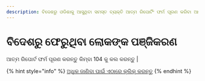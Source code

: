 ```yaml
---
description: ବିଦେଶରୁ ଓଡିଶାକୁ ଆସୁଥିବା ସମସ୍ତ ବ୍ୟକ୍ତି ଆତ୍ମ ରିପୋର୍ଟିଂ ଫର୍ମ ପୂରଣ କରିବା ଆବଶ୍ୟକ
---
```


# ବିଦେଶରୁ ଫେରୁଥିବା ଲୋକଙ୍କ ପଞ୍ଜିକରଣ

ଆତ୍ମ ରିପୋର୍ଟ ଫର୍ମ ପୂରଣ କରନ୍ତୁ କିମ୍ବା 104 କୁ କଲ କରନ୍ତୁ \|

{% hint style="info" %}
[ଅଧିକ ଜାଣିବା ପାଇଁ ଏଠାରେ କ୍ଲିକ୍ କରନ୍ତୁ](https://covid19.odisha.gov.in/)
{% endhint %}

